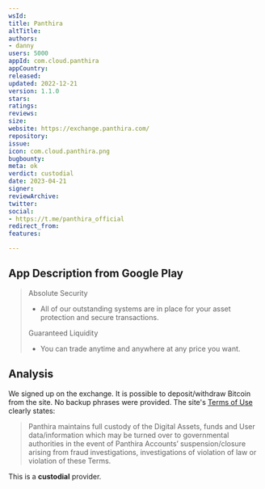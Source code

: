 ```yaml
---
wsId: 
title: Panthira
altTitle: 
authors:
- danny 
users: 5000
appId: com.cloud.panthira
appCountry: 
released: 
updated: 2022-12-21
version: 1.1.0
stars: 
ratings: 
reviews: 
size: 
website: https://exchange.panthira.com/
repository: 
issue: 
icon: com.cloud.panthira.png
bugbounty: 
meta: ok
verdict: custodial
date: 2023-04-21
signer: 
reviewArchive: 
twitter: 
social:
- https://t.me/panthira_official 
redirect_from: 
features: 

---
```


## App Description from Google Play

> Absolute Security
> - All of our outstanding systems are in place for your asset protection and secure transactions.
>
> Guaranteed Liquidity
> - You can trade anytime and anywhere at any price you want.

## Analysis  

We signed up on the exchange. It is possible to deposit/withdraw Bitcoin from the site. No backup phrases were provided. The site's [Terms of Use](https://panthira.zendesk.com/hc/en-us/articles/4402118209561-Terms-of-Use) clearly states: 

> Panthira maintains full custody of the Digital Assets, funds and User data/information which may be turned over to governmental authorities in the event of Panthira Accounts’ suspension/closure arising from fraud investigations, investigations of violation of law or violation of these Terms.

This is a **custodial** provider.
